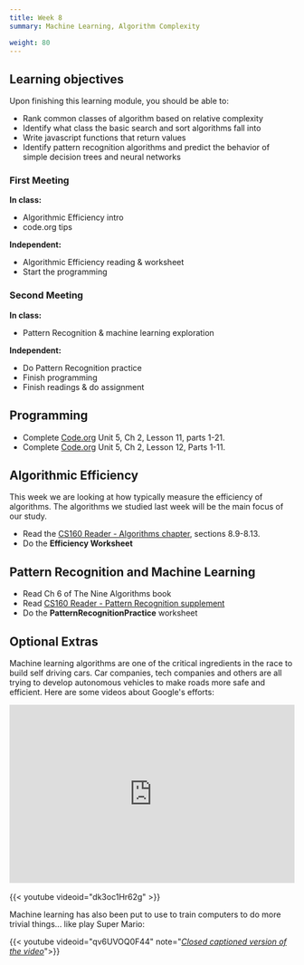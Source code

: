 ```yaml
---
title: Week 8
summary: Machine Learning, Algorithm Complexity

weight: 80
---
```


## Learning objectives

Upon finishing this learning module, you should be able to:

* Rank common classes of algorithm based on relative complexity
* Identify what class the basic search and sort algorithms fall into
* Write javascript functions that return values
* Identify pattern recognition algorithms and predict the behavior of simple decision trees and
neural networks

### First Meeting

**In class:**

* Algorithmic Efficiency intro
* code.org tips

**Independent:**

* Algorithmic Efficiency reading & worksheet
* Start the programming

### Second Meeting

**In class:**

* Pattern Recognition & machine learning exploration

**Independent:**

* Do Pattern Recognition practice
* Finish programming
* Finish readings & do assignment

## Programming

* Complete [Code.org](https://studio.code.org/home) Unit 5, Ch 2, Lesson 11, parts 1-21.
* Complete [Code.org](https://studio.code.org/home) Unit 5, Ch 2, Lesson 12, Parts 1-11.

## Algorithmic Efficiency

This week we are looking at how typically measure the efficiency of algorithms. The
algorithms we studied last week will be the main focus of our study.

* Read the [CS160 Reader - Algorithms chapter](http://computerscience.chemeketa.edu/cs160Reader/Algorithms/index.html),
sections 8.9-8.13.
* Do the **Efficiency Worksheet**

## Pattern Recognition and Machine Learning

* Read Ch 6 of The Nine Algorithms book
* Read [CS160 Reader - Pattern Recognition supplement](http://computerscience.chemeketa.edu/cs160Reader/NineAlgorithms/PatternRecognition2.html)
* Do the **PatternRecognitionPractice** worksheet

## Optional Extras

Machine learning algorithms are one of the critical ingredients in the race to build self driving
cars. Car companies, tech companies and others are all trying to develop autonomous vehicles to
make roads more safe and efficient. Here are some videos about Google's efforts:

<iframe src="https://embed.ted.com/talks/sebastian_thrun_google_s_driverless_car" width="560" height="315" frameborder="0" scrolling="no" webkitAllowFullScreen mozallowfullscreen allowFullScreen style="max-width: 100%; margin: 0 auto; margin-bottom: 1rem; display: block;"></iframe>

{{< youtube videoid="dk3oc1Hr62g" >}}

Machine learning has also been put to use to train computers to do more trivial things... like
play Super Mario:

{{< youtube videoid="qv6UVOQ0F44" note="*[Closed captioned version of the video](https://video.chemeketa.edu/media/MarI+O+-+Machine+Learning+for+Video+Games/1_0gesfh85)*">}}
